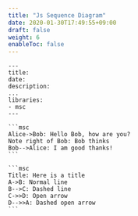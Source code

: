 ```yaml
---
title: "Js Sequence Diagram"
date: 2020-01-30T17:49:55+09:00
draft: false
weight: 6
enableToc: false
---
```


`````
---
title:
date:
description:
...
libraries:
- msc
---

```msc
Alice->Bob: Hello Bob, how are you?
Note right of Bob: Bob thinks
Bob-->Alice: I am good thanks!
```

```msc
Title: Here is a title
A->B: Normal line
B-->C: Dashed line
C->>D: Open arrow
D-->>A: Dashed open arrow
```
`````